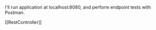 I'll run application at localhost:8080, and perform endpoint tests with Postman.

[[RestController]]